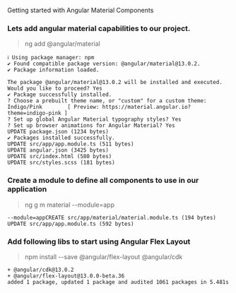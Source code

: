 Getting started with Angular Material Components

### Lets add angular material capabilities to our project.

> ng add @angular/material

```
ℹ Using package manager: npm
✔ Found compatible package version: @angular/material@13.0.2.
✔ Package information loaded.

The package @angular/material@13.0.2 will be installed and executed.
Would you like to proceed? Yes
✔ Package successfully installed.
? Choose a prebuilt theme name, or "custom" for a custom theme: Indigo/Pink        [ Preview: https://material.angular.io?theme=indigo-pink ]
? Set up global Angular Material typography styles? Yes
? Set up browser animations for Angular Material? Yes
UPDATE package.json (1234 bytes)
✔ Packages installed successfully.
UPDATE src/app/app.module.ts (511 bytes)
UPDATE angular.json (3425 bytes)
UPDATE src/index.html (580 bytes)
UPDATE src/styles.scss (181 bytes)
```

### Create a module to define all components to use in our application

> ng g m material --module=app

```angular2html
--module=appCREATE src/app/material/material.module.ts (194 bytes)
UPDATE src/app/app.module.ts (592 bytes)
```

### Add following libs to start using Angular Flex Layout

> npm install --save @angular/flex-layout @angular/cdk

```
+ @angular/cdk@13.0.2
+ @angular/flex-layout@13.0.0-beta.36
added 1 package, updated 1 package and audited 1061 packages in 5.481s

```
